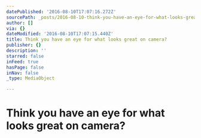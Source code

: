 ```yaml
---
datePublished: '2016-08-10T17:07:16.272Z'
sourcePath: _posts/2016-08-10-think-you-have-an-eye-for-what-looks-great-on-camera.md
author: []
via: {}
dateModified: '2016-08-10T17:07:15.440Z'
title: Think you have an eye for what looks great on camera?
publisher: {}
description: ''
starred: false
inFeed: true
hasPage: false
inNav: false
_type: MediaObject

---
```

# **Think you have an eye for what looks great on camera?**
